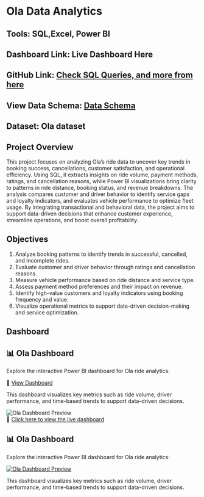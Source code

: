 # Ola Data Analytics

## Tools: SQL,Excel, Power BI

## Dashboard Link: Live Dashboard Here

## GitHub Link: [Check SQL Queries, and more from here](url)

## View Data Schema: [Data Schema](https://github.com/prashanthkumarjoshi/Ola_Data_Analysis_project/blob/main/Ola%20Database%20Schema%20(1).pdf)

## Dataset: Ola dataset[](url)

## Project Overview

This project focuses on analyzing Ola’s ride data to uncover key trends in booking success, cancellations, customer satisfaction, and operational efficiency. Using SQL, it extracts insights on ride volume, payment methods, ratings, and cancellation reasons, while Power BI visualizations bring clarity to patterns in ride distance, booking status, and revenue breakdowns. The analysis compares customer and driver behavior to identify service gaps and loyalty indicators, and evaluates vehicle performance to optimize fleet usage. By integrating transactional and behavioral data, the project aims to support data-driven decisions that enhance customer experience, streamline operations, and boost overall profitability.

## Objectives

1. Analyze booking patterns to identify trends in successful, cancelled, and incomplete rides.  
2. Evaluate customer and driver behavior through ratings and cancellation reasons.  
3. Measure vehicle performance based on ride distance and service type.  
4. Assess payment method preferences and their impact on revenue.  
5. Identify high-value customers and loyalty indicators using booking frequency and value.  
6. Visualize operational metrics to support data-driven decision-making and service optimization.

## Dashboard

## 📊 Ola Dashboard

Explore the interactive Power BI dashboard for Ola ride analytics:



🔗 [View Dashboard](https://app.powerbi.com/reportEmbed?reportId=5d41a86f-0009-4172-b571-1dc6bdc015d0&autoAuth=true&ctid=11a2b842-29b4-4064-b490-7a8f18fae202)

This dashboard visualizes key metrics such as ride volume, driver performance, and time-based trends to support data-driven decisions.

![Ola Dashboard Preview](dashboard-preview.png)  
🔗 [Click here to view the live dashboard](https://app.powerbi.com/reportEmbed?reportId=5d41a86f-0009-4172-b571-1dc6bdc015d0&autoAuth=true&ctid=11a2b842-29b4-4064-b490-7a8f18fae202)




## 📊 Ola Dashboard

Explore the interactive Power BI dashboard for Ola ride analytics:

[![Ola Dashboard Preview](dashboard-preview.png)](https://app.powerbi.com/reportEmbed?reportId=5d41a86f-0009-4172-b571-1dc6bdc015d0&autoAuth=true&ctid=11a2b842-29b4-4064-b490-7a8f18fae202)

This dashboard visualizes key metrics such as ride volume, driver performance, and time-based trends to support data-driven decisions.
